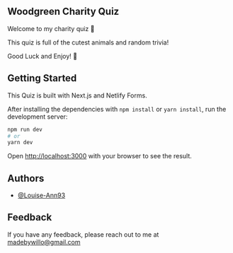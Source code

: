 ## Woodgreen Charity Quiz 

Welcome to my charity quiz 🙂

This quiz is full of the cutest animals and random trivia!

Good Luck and Enjoy! 🎉

## Getting Started

This Quiz is built with Next.js and Netlify Forms.

After installing the dependencies with `npm install` or `yarn install`, run the development server:

```bash
npm run dev
# or
yarn dev
```

Open [http://localhost:3000](http://localhost:3000) with your browser to see the result.

## Authors

- [@Louise-Ann93](https://github.com/Louise-Ann93/)

## Feedback

If you have any feedback, please reach out to me at madebywillo@gmail.com
